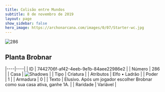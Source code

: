 ```yaml
---
title: Colisão entre Mundos
subtitle: 8 de novembro de 2019
layout: page
show_sidebar: false
hero_image: https://archonarcana.com/images/0/07/Starter-wc.jpg
---
```


![286](https://cdn.keyforgegame.com/media/card_front/pt/452_286_PH9423W6F7P2_pt.png)

## Planta Brobnar

|----|----|
| ID | 7442706f-af42-4eeb-9e1b-84aee22986e2 |
| Número | 286 |
| Casa | ![Shadows](https://archonarcana.com/images/thumb/e/ee/Shadows.png/22px-Shadows.png "Sombras") |
| Tipo | Criatura |
| Atributos | Elfo • Ladrão |
| Poder | 1 |
| Armadura | 0 |
| Texto | Elusivo. Após um jogador escolher Brobnar como sua casa ativa, ganhe 1A. |
| Raridade | Variável |
